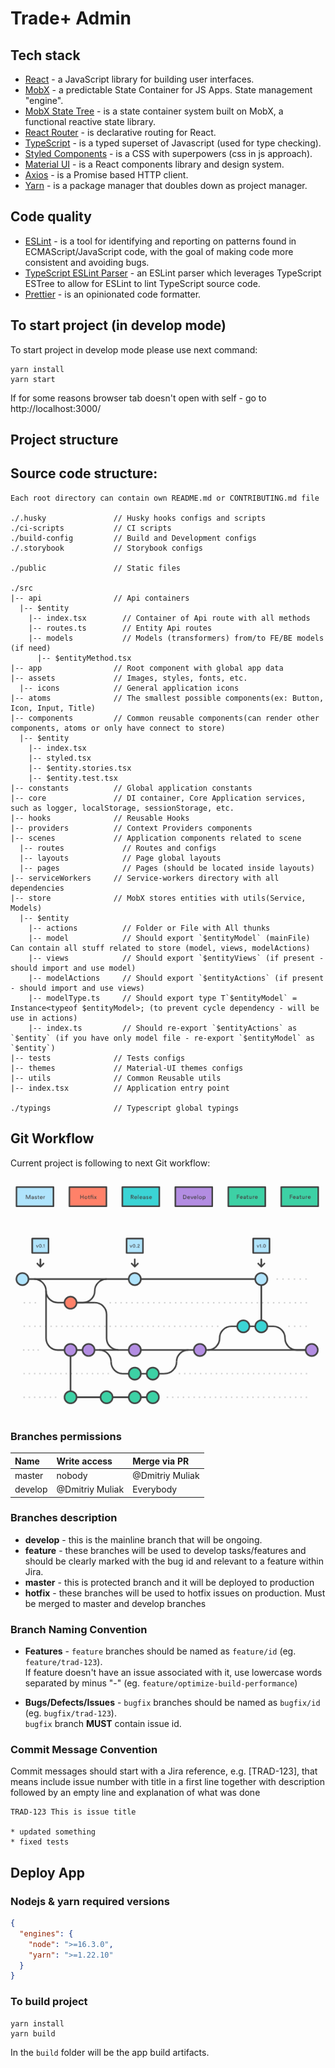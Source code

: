 # Trade+ Admin

## Tech stack

- [React](https://facebook.github.io/react/) - a JavaScript library for building user interfaces.
- [MobX](https://mobx.js.org/) - a predictable State Container for JS Apps. State management "engine".
- [MobX State Tree](https://mobx-state-tree.js.org/) - is a state container system built on MobX, a functional reactive state library.
- [React Router](https://github.com/ReactTraining/react-router) - is declarative routing for React.
- [TypeScript](https://www.typescriptlang.org/) - is a typed superset of Javascript (used for type checking).
- [Styled Components](https://styled-components.com/) - is a CSS with superpowers (css in js approach).
- [Material UI](https://material-ui.com/) - is a React components library and design system.
- [Axios](https://github.com/axios/axios) - is a Promise based HTTP client.
- [Yarn](https://yarnpkg.com/) - is a package manager that doubles down as project manager.

## Code quality

- [ESLint](https://eslint.org/docs/user-guide/getting-started) - is a tool for identifying and reporting on patterns found in ECMAScript/JavaScript code, with the goal of making code more consistent and avoiding bugs.
- [TypeScript ESLint Parser](https://github.com/typescript-eslint/typescript-eslint#readme) - an ESLint parser which leverages TypeScript ESTree to allow for ESLint to lint TypeScript source code.
- [Prettier](https://prettier.io/docs/en/index.html) - is an opinionated code formatter.

## To start project (in develop mode)

To start project in develop mode please use next command:

```
yarn install
yarn start
```

If for some reasons browser tab doesn't open with self - go to http://localhost:3000/

## Project structure

## Source code structure:

```text
Each root directory can contain own README.md or CONTRIBUTING.md file

./.husky               // Husky hooks configs and scripts
./ci-scripts           // CI scripts
./build-config         // Build and Development configs
./.storybook           // Storybook configs

./public               // Static files

./src
|-- api                // Api containers
  |-- $entity          
    |-- index.tsx        // Container of Api route with all methods
    |-- routes.ts        // Entity Api routes
    |-- models           // Models (transformers) from/to FE/BE models (if need)
      |-- $entityMethod.tsx
|-- app                // Root component with global app data
|-- assets             // Images, styles, fonts, etc.
  |-- icons            // General application icons
|-- atoms              // The smallest possible components(ex: Button, Icon, Input, Title)
|-- components         // Common reusable components(can render other components, atoms or only have connect to store)
  |-- $entity
    |-- index.tsx
    |-- styled.tsx
    |-- $entity.stories.tsx
    |-- $entity.test.tsx
|-- constants          // Global application constants
|-- core               // DI container, Core Application services, such as logger, localStorage, sessionStorage, etc.
|-- hooks              // Reusable Hooks
|-- providers          // Context Providers components
|-- scenes             // Application components related to scene
  |-- routes             // Routes and configs
  |-- layouts            // Page global layouts
  |-- pages              // Pages (should be located inside layouts)
|-- serviceWorkers     // Service-workers directory with all dependencies
|-- store              // MobX stores entities with utils(Service, Models)
  |-- $entity
    |-- actions          // Folder or File with All thunks
    |-- model            // Should export `$entityModel` (mainFile) Can contain all stuff related to store (model, views, modelActions)
    |-- views            // Should export `$entityViews` (if present - should import and use model)
    |-- modelActions     // Should export `$entityActions` (if present - should import and use views)
    |-- modelType.ts     // Should export type T`$entityModel` = Instance<typeof $entityModel>; (to prevent cycle dependency - will be use in actions)
    |-- index.ts         // Should re-export `$entityActions` as `$entity` (if you have only model file - re-export `$entityModel` as `$entity`)
|-- tests              // Tests configs
|-- themes             // Material-UI themes configs
|-- utils              // Common Reusable utils
|-- index.tsx          // Application entry point

./typings              // Typescript global typings
```

## Git Workflow

Current project is following to next Git workflow:

![Git Workflow](./git-workflow-diagram.png)

### Branches permissions

| Name    | Write access    | Merge via PR    |
| :------ | :-------------- | :-------------- |
| master  | nobody          | @Dmitriy Muliak |
| develop | @Dmitriy Muliak | Everybody       |

### Branches description

- **develop** - this is the mainline branch that will be ongoing.
- **feature** - these branches will be used to develop tasks/features and should be clearly marked with the bug id and relevant to a feature within Jira.
- **master** - this is protected branch and it will be deployed to production
- **hotfix** - these branches will be used to hotfix issues on production. Must be merged to master and develop branches

### Branch Naming Convention

- **Features** - `feature` branches should be named as `feature/id`
  (eg. `feature/trad-123`).  
  If feature doesn't have an issue associated with it,
  use lowercase words separated by minus "-" (eg. `feature/optimize-build-performance`)

- **Bugs/Defects/Issues** - `bugfix` branches should be named as `bugfix/id` (eg. `bugfix/trad-123`).  
  `bugfix` branch **MUST** contain issue id.

### Commit Message Convention

Commit messages should start with a Jira reference, e.g. [TRAD-123], that means include issue number with title in a first line together with description followed by an empty line and explanation of what was done

```
TRAD-123 This is issue title

* updated something
* fixed tests
```

## Deploy App

### Nodejs & yarn required versions

```json
{
  "engines": {
    "node": ">=16.3.0",
    "yarn": ">=1.22.10"
  }
}
```

### To build project

```
yarn install
yarn build
```

In the `build` folder will be the app build artifacts.
